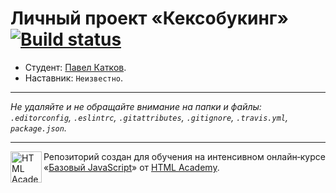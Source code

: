 # Личный проект «Кексобукинг» [![Build status][travis-image]][travis-url]

* Студент: [Павел Катков](https://up.htmlacademy.ru/javascript/10/user/113885).
* Наставник: `Неизвестно`.

---

_Не удаляйте и не обращайте внимание на папки и файлы:_<br>
_`.editorconfig`, `.eslintrc`, `.gitattributes`, `.gitignore`, `.travis.yml`, `package.json`._

---

<a href="https://htmlacademy.ru/intensive/javascript"><img align="left" width="50" height="50" title="HTML Academy" src="https://up.htmlacademy.ru/static/img/intensive/javascript/logo-for-github.svg"></a>

Репозиторий создан для обучения на интенсивном онлайн‑курсе «[Базовый JavaScript](https://htmlacademy.ru/intensive/javascript)» от [HTML Academy](https://htmlacademy.ru).

[travis-image]: https://travis-ci.org/htmlacademy-javascript/113885-keksobooking.svg?branch=master
[travis-url]: https://travis-ci.org/htmlacademy-javascript/113885-keksobooking
